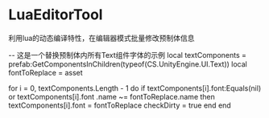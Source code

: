 # LuaEditorTool
利用lua的动态编译特性，在编辑器模式批量修改预制体信息

-- 这是一个替换预制体内所有Text组件字体的示例
local textComponents = prefab:GetComponentsInChildren(typeof(CS.UnityEngine.UI.Text))
local fontToReplace = asset

for i = 0, textComponents.Length - 1 do
	if textComponents[i].font:Equals(nil) or textComponents[i].font .name ~= fontToReplace.name then
		textComponents[i].font = fontToReplace
		checkDirty = true
	end
end
